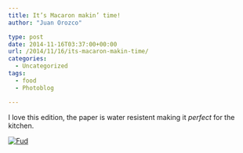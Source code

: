```yaml
---
title: It’s Macaron makin’ time!
author: "Juan Orozco" 

type: post
date: 2014-11-16T03:37:00+00:00
url: /2014/11/16/its-macaron-makin-time/
categories:
  - Uncategorized
tags:
  - food
  - Photoblog

---
```

I love this edition, the paper is water resistent making it _perfect_ for the kitchen.

[<img src="https://i1.wp.com/m.juanorozco.com/photos/2014/11/2014-11-16+16.57.03.medium.jpg?w=580" alt="Fud" data-recalc-dims="1" />][1]

 [1]: http://m.juanorozco.com/photos/2014/11/2014-11-16+16.57.03.large.jpg